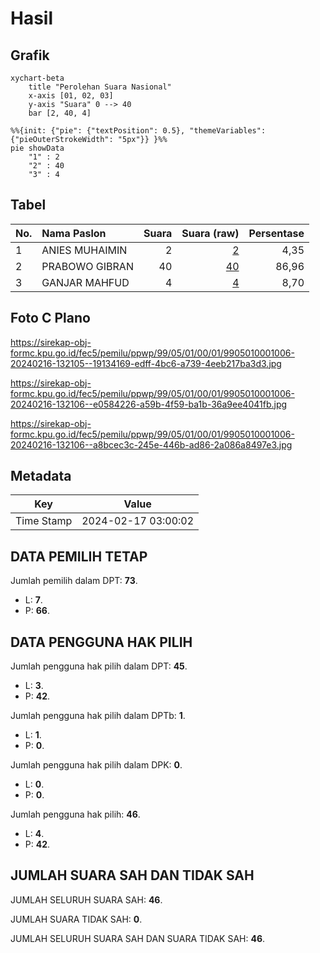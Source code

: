 # Hasil

## Grafik

```mermaid
xychart-beta
    title "Perolehan Suara Nasional"
    x-axis [01, 02, 03]
    y-axis "Suara" 0 --> 40
    bar [2, 40, 4]
```

```mermaid
%%{init: {"pie": {"textPosition": 0.5}, "themeVariables": {"pieOuterStrokeWidth": "5px"}} }%%
pie showData
    "1" : 2
    "2" : 40
    "3" : 4
```

## Tabel

| No. | Nama Paslon    | Suara | Suara (raw) | Persentase |
|:--- |:-------------- | -----:| -----------:| ----------:|
| 1   | ANIES MUHAIMIN | 2     | [2][p-1]    | 4,35       |
| 2   | PRABOWO GIBRAN | 40    | [40][p-2]   | 86,96      |
| 3   | GANJAR MAHFUD  | 4     | [4][p-3]    | 8,70       |


[p-1]: https://github.com/gigit-pemilu/pemilu-2024/blob/main/pilpres/hitung-suara/sub/99-luar-negeri/sub/05-amman-yordania/sub/01-amman-yordania/sub/0001-amman-yordania/sub/006-ksk-003/sub/paslon-1.txt
[p-2]: https://github.com/gigit-pemilu/pemilu-2024/blob/main/pilpres/hitung-suara/sub/99-luar-negeri/sub/05-amman-yordania/sub/01-amman-yordania/sub/0001-amman-yordania/sub/006-ksk-003/sub/paslon-2.txt
[p-3]: https://github.com/gigit-pemilu/pemilu-2024/blob/main/pilpres/hitung-suara/sub/99-luar-negeri/sub/05-amman-yordania/sub/01-amman-yordania/sub/0001-amman-yordania/sub/006-ksk-003/sub/paslon-3.txt

## Foto C Plano

https://sirekap-obj-formc.kpu.go.id/fec5/pemilu/ppwp/99/05/01/00/01/9905010001006-20240216-132105--19134169-edff-4bc6-a739-4eeb217ba3d3.jpg

https://sirekap-obj-formc.kpu.go.id/fec5/pemilu/ppwp/99/05/01/00/01/9905010001006-20240216-132106--e0584226-a59b-4f59-ba1b-36a9ee4041fb.jpg

https://sirekap-obj-formc.kpu.go.id/fec5/pemilu/ppwp/99/05/01/00/01/9905010001006-20240216-132106--a8bcec3c-245e-446b-ad86-2a086a8497e3.jpg


## Metadata

| Key        | Value               |
| ---------- | ------------------- |
| Time Stamp | 2024-02-17 03:00:02 |


## DATA PEMILIH TETAP

Jumlah pemilih dalam DPT: **73**.
 * L: **7**.
 * P: **66**.

## DATA PENGGUNA HAK PILIH

Jumlah pengguna hak pilih dalam DPT: **45**.
 * L: **3**.
 * P: **42**.

Jumlah pengguna hak pilih dalam DPTb: **1**.
 * L: **1**.
 * P: **0**.

Jumlah pengguna hak pilih dalam DPK: **0**.
 * L: **0**.
 * P: **0**.

Jumlah pengguna hak pilih: **46**.
 * L: **4**.
 * P: **42**.

## JUMLAH SUARA SAH DAN TIDAK SAH

JUMLAH SELURUH SUARA SAH: **46**.

JUMLAH SUARA TIDAK SAH: **0**.

JUMLAH SELURUH SUARA SAH DAN SUARA TIDAK SAH: **46**.


